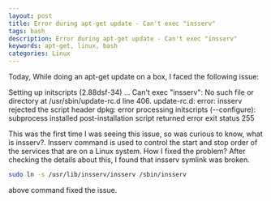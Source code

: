 ```yaml
---
layout: post
title: Error during apt-get update - Can't exec "insserv"
tags: bash
description: Error during apt-get update - Can't exec "insserv"
keywords: apt-get, linux, bash
categories: Linux
---
```

<div class="toc"></div>

Today, While doing an apt-get update on a box, I faced the following issue:

Setting up initscripts (2.88dsf-34) ...
Can't exec "insserv": No such file or directory at /usr/sbin/update-rc.d line 406.
update-rc.d: error: insserv rejected the script header
dpkg: error processing initscripts (--configure):
subprocess installed post-installation script returned error exit status 255

This was the first time I was seeing this issue, so was curious to know,  what is insserv?.  Insserv command is used to control the start and stop order of the services that are on a Linux system. How I fixed the problem? After checking the details about this, I found that insserv symlink was broken. 

```bash
sudo ln -s /usr/lib/insserv/insserv /sbin/insserv 
```

above command fixed the issue. 